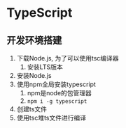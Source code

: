 # TypeScript


## 开发环境搭建
1. 下载Node.js, 为了可以使用tsc编译器
    1. 安装LTS版本
2. 安装Node.js
3. 使用npm全局安装typescript
    1. npm是node的包管理器
    2. `npm i -g typescript`
4. 创建ts文件
5. 使用tsc堆ts文件进行编译